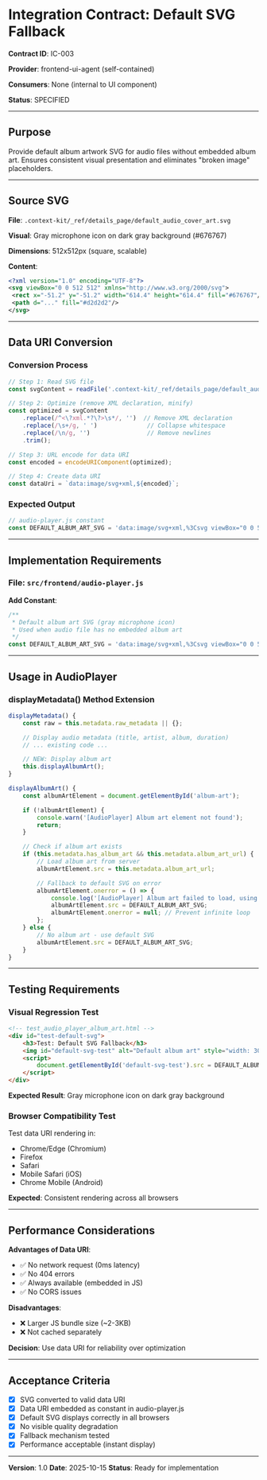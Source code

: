 # Integration Contract: Default SVG Fallback

**Contract ID**: IC-003

**Provider**: frontend-ui-agent (self-contained)

**Consumers**: None (internal to UI component)

**Status**: SPECIFIED

---

## Purpose

Provide default album artwork SVG for audio files without embedded album art. Ensures consistent visual presentation and eliminates "broken image" placeholders.

---

## Source SVG

**File**: `.context-kit/_ref/details_page/default_audio_cover_art.svg`

**Visual**: Gray microphone icon on dark gray background (#676767)

**Dimensions**: 512x512px (square, scalable)

**Content**:
```xml
<?xml version="1.0" encoding="UTF-8"?>
<svg viewBox="0 0 512 512" xmlns="http://www.w3.org/2000/svg">
 <rect x="-51.2" y="-51.2" width="614.4" height="614.4" fill="#676767"/>
 <path d="..." fill="#d2d2d2"/>
</svg>
```

---

## Data URI Conversion

### Conversion Process

```javascript
// Step 1: Read SVG file
const svgContent = readFile('.context-kit/_ref/details_page/default_audio_cover_art.svg');

// Step 2: Optimize (remove XML declaration, minify)
const optimized = svgContent
    .replace(/^<\?xml.*?\?>\s*/, '')  // Remove XML declaration
    .replace(/\s+/g, ' ')              // Collapse whitespace
    .replace(/\n/g, '')                // Remove newlines
    .trim();

// Step 3: URL encode for data URI
const encoded = encodeURIComponent(optimized);

// Step 4: Create data URI
const dataUri = `data:image/svg+xml,${encoded}`;
```

### Expected Output

```javascript
// audio-player.js constant
const DEFAULT_ALBUM_ART_SVG = 'data:image/svg+xml,%3Csvg viewBox="0 0 512 512" xmlns="http://www.w3.org/2000/svg"%3E%3Crect x="-51.2" y="-51.2" width="614.4" height="614.4" fill="%23676767"/%3E%3Cpath d="..." fill="%23d2d2d2"/%3E%3C/svg%3E';
```

---

## Implementation Requirements

### File: `src/frontend/audio-player.js`

**Add Constant**:
```javascript
/**
 * Default album art SVG (gray microphone icon)
 * Used when audio file has no embedded album art
 */
const DEFAULT_ALBUM_ART_SVG = 'data:image/svg+xml,%3Csvg viewBox="0 0 512 512" xmlns="http://www.w3.org/2000/svg"%3E%3Crect x="-51.2" y="-51.2" width="614.4" height="614.4" fill="%23676767"/%3E%3Cpath d="m232.82 206.15c-1.8008 0-3.4375-0.74219-4.6367-1.9258-1.1836-1.1836-1.9258-2.8203-1.9258-4.6367v-31.273c0-1.8008 0.74219-3.4375 1.9258-4.6367 1.1836-1.1836 2.8203-1.9258 4.6367-1.9258 1.8008 0 3.4375 0.74219 4.6367 1.9258 1.1836 1.1836 1.9258 2.8203 1.9258 4.6367v31.273c0 1.8008-0.74219 3.4375-1.9258 4.6367-1.1836 1.1836-2.8203 1.9258-4.6367 1.9258zm-52.383 84.211c0 1.1445-0.93359 2.0781-2.0781 2.0781h-29.535c0.62891 7.1055 3.8047 13.516 8.5898 18.301 5.3789 5.3789 12.785 8.7031 20.934 8.7031 8.1484 0 15.566-3.3359 20.934-8.7031 5.3789-5.3789 8.7031-12.785 8.7031-20.934v-41.336c0-8.1484-3.3359-15.566-8.7031-20.934-5.3789-5.3789-12.785-8.7031-20.934-8.7031-8.1484 0-15.566 3.3359-20.934 8.7031-4.7734 4.7734-7.9336 11.148-8.5781 18.211h29.535c1.1445 0 2.0781 0.93359 2.0781 2.0781s-0.93359 2.0781-2.0781 2.0781h-29.648v10.039h29.648c1.1445 0 2.0781 0.93359 2.0781 2.0781s-0.93359 2.0781-2.0781 2.0781h-29.648v10.039h29.648c1.1445 0 2.0781 0.93359 2.0781 2.0781 0 1.1445-0.93359 2.0781-2.0781 2.0781h-29.648v10.039h29.648c1.1445 0 2.0781 0.93359 2.0781 2.0781zm194.11-158.25c-2.3789-2.3789-5.6562-3.8555-9.2695-3.8555h-192.89c-3.6133 0-6.8906 1.4727-9.2695 3.8555-2.3789 2.3789-3.8555 5.6562-3.8555 9.2695v68.742c0 1.1445 0.93359 2.0781 2.0781 2.0781 1.1445 0 2.0781-0.93359 2.0781-2.0781l-0.011718-68.742c0-2.4688 1.0078-4.7109 2.6445-6.3477 1.625-1.625 3.8789-2.6445 6.3477-2.6445h192.88c2.4688 0 4.7109 1.0078 6.3477 2.6445 1.625 1.625 2.6445 3.8789 2.6445 6.3477v84.527c0 2.4688-1.0078 4.7109-2.6445 6.3477-1.625 1.625-3.8789 2.6445-6.3477 2.6445h-148.21c-1.1445 0-2.0781 0.93359-2.0781 2.0781s0.93359 2.0781 2.0781 2.0781h148.21c3.6133 0 6.8906-1.4727 9.2695-3.8555 2.3789-2.3789 3.8555-5.6562 3.8555-9.2695v-84.555c0-3.6133-1.4727-6.8906-3.8555-9.2695zm-190.19 67.281c1.8008 0 3.4375-0.74219 4.6367-1.9258 1.1836-1.1836 1.9258-2.8203 1.9258-4.6367v-17.746c0-1.8008-0.74219-3.4375-1.9258-4.6367-1.1836-1.1836-2.8203-1.9258-4.6367-1.9258-1.8008 0-3.4375 0.74219-4.6367 1.9258-1.1836 1.1836-1.9258 2.8203-1.9258 4.6367v17.746c0 1.8008 0.74219 3.4375 1.9258 4.6367 1.1836 1.1836 2.8203 1.9258 4.6367 1.9258zm29.02 10.227c1.1836-1.1836 1.9258-2.8203 1.9258-4.6367v-42.082c0-1.8008-0.74219-3.4375-1.9258-4.6367-1.1836-1.1836-2.8203-1.9258-4.6367-1.9258-1.8008 0-3.4375 0.74219-4.6367 1.9258-1.1836 1.1836-1.9258 2.8203-1.9258 4.6367v42.082c0 1.8008 0.74219 3.4375 1.9258 4.6367 1.1836 1.1836 2.8203 1.9258 4.6367 1.9258 1.8008 0 3.4375-0.74219 4.6367-1.9258zm47.988 0c1.1836-1.1836 1.9258-2.8203 1.9258-4.6367v-42.082c0-1.8008-0.74219-3.4375-1.9258-4.6367-1.1836-1.1836-2.8203-1.9258-4.6367-1.9258-1.8008 0-3.4375 0.74219-4.6367 1.9258-1.1836 1.1836-1.9258 2.8203-1.9258 4.6367v42.082c0 1.8008 0.74219 3.4375 1.9258 4.6367 1.1836 1.1836 2.8203 1.9258 4.6367 1.9258 1.8008 0 3.4375-0.74219 4.6367-1.9258zm72.773-11.539c1.1836-1.1836 1.9258-2.8203 1.9258-4.6367v-18.98c0-1.8008-0.74219-3.4375-1.9258-4.6367-1.1836-1.1836-2.8203-1.9258-4.6367-1.9258-1.8008 0-3.4375 0.74219-4.6367 1.9258-1.1836 1.1836-1.9258 2.8203-1.9258 4.6367v18.98c0 1.8008 0.74219 3.4375 1.9258 4.6367 1.1836 1.1836 2.8203 1.9258 4.6367 1.9258 1.8008 0 3.4375-0.74219 4.6367-1.9258zm-24.926 12.027c1.1836-1.1836 1.9258-2.8203 1.9258-4.6367v-43.062c0-1.8008-0.74219-3.4375-1.9258-4.6367-1.1836-1.1836-2.8203-1.9258-4.6367-1.9258-1.8008 0-3.4375 0.74219-4.6367 1.9258-1.1836 1.1836-1.9258 2.8203-1.9258 4.6367v43.062c0 1.8008 0.74219 3.4375 1.9258 4.6367 1.1836 1.1836 2.8203 1.9258 4.6367 1.9258 1.8008 0 3.4375-0.74219 4.6367-1.9258zm-23.918 15.969c1.1836-1.1836 1.9258-2.8203 1.9258-4.6367v-74.98c0-1.8008-0.74219-3.4375-1.9258-4.6367-1.1836-1.1836-2.8203-1.9258-4.6367-1.9258-1.8008 0-3.4375 0.74219-4.6367 1.9258-1.1836 1.1836-1.9258 2.8203-1.9258 4.6367v74.98c0 1.8008 0.74219 3.4375 1.9258 4.6367 1.1836 1.1836 2.8203 1.9258 4.6367 1.9258 1.8008 0 3.4375-0.74219 4.6367-1.9258zm73.004-21.121c1.1836-1.1836 1.9258-2.8203 1.9258-4.6367v-32.758c0-1.8008-0.74219-3.4375-1.9258-4.6367-1.1836-1.1836-2.8203-1.9258-4.6367-1.9258-1.8008 0-3.4375 0.74219-4.6367 1.9258-1.1836 1.1836-1.9258 2.8203-1.9258 4.6367v32.758c0 1.8008 0.74219 3.4375 1.9258 4.6367 1.1836 1.1836 2.8203 1.9258 4.6367 1.9258 1.8008 0 3.4375-0.74219 4.6367-1.9258zm-137.27 80.859c-1.1445 0-2.0898 0.93359-2.0898 2.0898v4.6992c0 22.383-18.199 40.582-40.582 40.582-22.383 0-40.582-18.199-40.582-40.582v-4.6992c0-1.1445-0.93359-2.0898-2.0898-2.0898-1.1445 0-2.0898 0.93359-2.0898 2.0898v4.6992c0 22.758 17.078 41.566 39.094 44.359-0.011719 0.13672-0.050781 0.26562-0.050781 0.40234v34.438c0 0.28906-0.22656 0.51562-0.51562 0.51562h-14.105c-1.5742 0-2.9961 0.64063-4.0312 1.6758-1.0312 1.0312-1.6758 2.4688-1.6758 4.0312 0 1.5742 0.64062 2.9961 1.6758 4.0312 1.0312 1.0312 2.4688 1.6758 4.0312 1.6758h40.668c1.5742 0 2.9961-0.64062 4.0312-1.6758 1.0312-1.0312 1.6758-2.4688 1.6758-4.0312 0-1.5742-0.64062-2.9961-1.6758-4.0312-1.0312-1.0312-2.4688-1.6758-4.0312-1.6758h-14.105c-0.28906 0-0.51562-0.22656-0.51562-0.51562v-34.438c0-0.13672-0.039062-0.26563-0.050781-0.40234 22.004-2.7969 39.094-21.602 39.094-44.359v-4.6992c0-1.1445-0.93359-2.0898-2.0898-2.0898z" fill="%23d2d2d2"/%3E%3C/svg%3E';
```

---

## Usage in AudioPlayer

### displayMetadata() Method Extension

```javascript
displayMetadata() {
    const raw = this.metadata.raw_metadata || {};

    // Display audio metadata (title, artist, album, duration)
    // ... existing code ...

    // NEW: Display album art
    this.displayAlbumArt();
}

displayAlbumArt() {
    const albumArtElement = document.getElementById('album-art');

    if (!albumArtElement) {
        console.warn('[AudioPlayer] Album art element not found');
        return;
    }

    // Check if album art exists
    if (this.metadata.has_album_art && this.metadata.album_art_url) {
        // Load album art from server
        albumArtElement.src = this.metadata.album_art_url;

        // Fallback to default SVG on error
        albumArtElement.onerror = () => {
            console.log('[AudioPlayer] Album art failed to load, using default SVG');
            albumArtElement.src = DEFAULT_ALBUM_ART_SVG;
            albumArtElement.onerror = null; // Prevent infinite loop
        };
    } else {
        // No album art - use default SVG
        albumArtElement.src = DEFAULT_ALBUM_ART_SVG;
    }
}
```

---

## Testing Requirements

### Visual Regression Test

```html
<!-- test_audio_player_album_art.html -->
<div id="test-default-svg">
    <h3>Test: Default SVG Fallback</h3>
    <img id="default-svg-test" alt="Default album art" style="width: 300px;">
    <script>
        document.getElementById('default-svg-test').src = DEFAULT_ALBUM_ART_SVG;
    </script>
</div>
```

**Expected Result**: Gray microphone icon on dark gray background

### Browser Compatibility Test

Test data URI rendering in:
- Chrome/Edge (Chromium)
- Firefox
- Safari
- Mobile Safari (iOS)
- Chrome Mobile (Android)

**Expected**: Consistent rendering across all browsers

---

## Performance Considerations

**Advantages of Data URI**:
- ✅ No network request (0ms latency)
- ✅ No 404 errors
- ✅ Always available (embedded in JS)
- ✅ No CORS issues

**Disadvantages**:
- ❌ Larger JS bundle size (~2-3KB)
- ❌ Not cached separately

**Decision**: Use data URI for reliability over optimization

---

## Acceptance Criteria

- [x] SVG converted to valid data URI
- [x] Data URI embedded as constant in audio-player.js
- [x] Default SVG displays correctly in all browsers
- [x] No visible quality degradation
- [x] Fallback mechanism tested
- [x] Performance acceptable (instant display)

---

**Version**: 1.0
**Date**: 2025-10-15
**Status**: Ready for implementation
